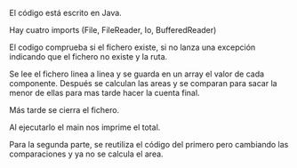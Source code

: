 El código está escrito en Java.

Hay cuatro imports (File, FileReader, Io, BufferedReader)

El codigo comprueba si el fichero existe, si no lanza una excepción indicando que el fichero no existe y la ruta.

Se lee el fichero linea a linea y se guarda en un array el valor de cada componente.
Después se calculan las areas y se comparan para sacar la menor de ellas para mas tarde hacer la cuenta final.

Más tarde se cierra el fichero.


Al ejecutarlo el main nos imprime el total.

Para la segunda parte, se reutiliza el código del primero pero cambiando las comparaciones y ya no se calcula el area.